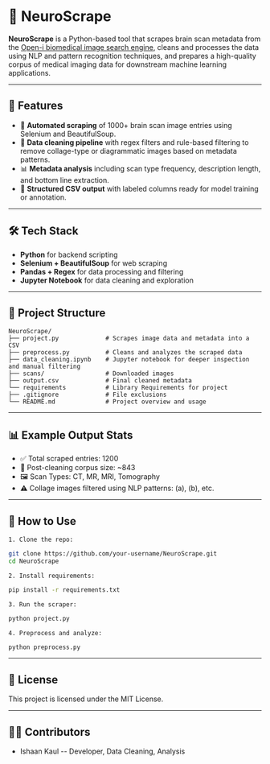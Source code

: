 # 🧠 NeuroScrape

**NeuroScrape** is a Python-based tool that scrapes brain scan metadata from the [Open-i biomedical image search engine](https://openi.nlm.nih.gov/), cleans and processes the data using NLP and pattern recognition techniques, and prepares a high-quality corpus of medical imaging data for downstream machine learning applications.

---

## 🚀 Features

- 🔎 **Automated scraping** of 1000+ brain scan image entries using Selenium and BeautifulSoup.
- 🧹 **Data cleaning pipeline** with regex filters and rule-based filtering to remove collage-type or diagrammatic images based on metadata patterns.
- 📊 **Metadata analysis** including scan type frequency, description length, and bottom line extraction.
- 📁 **Structured CSV output** with labeled columns ready for model training or annotation.

---

## 🛠️ Tech Stack

- **Python** for backend scripting
- **Selenium + BeautifulSoup** for web scraping
- **Pandas + Regex** for data processing and filtering
- **Jupyter Notebook** for data cleaning and exploration

---

## 📁 Project Structure

```plaintext
NeuroScrape/
├── project.py             # Scrapes image data and metadata into a CSV
├── preprocess.py          # Cleans and analyzes the scraped data
├── data_cleaning.ipynb    # Jupyter notebook for deeper inspection and manual filtering
├── scans/                 # Downloaded images
├── output.csv             # Final cleaned metadata
└── requirements           # Library Requirements for project
├── .gitignore             # File exclusions
└── README.md              # Project overview and usage
```

---

## 📊 Example Output Stats

- ✅ Total scraped entries: 1200
- 🧹 Post-cleaning corpus size: ~843
- 🖼️ Scan Types: CT, MR, MRI, Tomography
- ⚠️ Collage images filtered using NLP patterns: (a), (b), etc.

---

## 📌 How to Use

`1. Clone the repo:`
```bash
git clone https://github.com/your-username/NeuroScrape.git
cd NeuroScrape
```

`2. Install requirements:`
```bash
pip install -r requirements.txt
```

`3. Run the scraper:`
```bash
python project.py
```

`4. Preprocess and analyze:`
```bash
python preprocess.py
```

---

## 📄 License

This project is licensed under the MIT License.

---

## 🙋‍♂️ Contributors

- Ishaan Kaul -- Developer, Data Cleaning, Analysis

